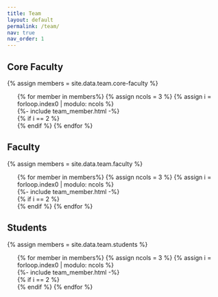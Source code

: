 ```yaml
---
title: Team
layout: default 
permalink: /team/
nav: true
nav_order: 1
---
```


<!-- Faculty -->
<h2 class="mb-3"><a id="core-faculty"></a>Core Faculty</h2>

{% assign members = site.data.team.core-faculty %}
<ul class="list-unstyled">
<div class="row">
{% for member in members%}
    {% assign ncols = 3 %}
    {% assign i = forloop.index0 | modulo: ncols %}
        <div class="col">
            {%- include team_member.html -%}
        </div>
    {% if i == 2 %}
        </div><div class="row">
    {% endif %}
{% endfor %}
</div>
</ul>

<h2 class="mb-3"><a id="faculty"></a>Faculty</h2>

{% assign members = site.data.team.faculty %}
<ul class="list-unstyled">
<div class="row">
{% for member in members%}
    {% assign ncols = 3 %}
    {% assign i = forloop.index0 | modulo: ncols %}
        <div class="col">
            {%- include team_member.html -%}
        </div>
    {% if i == 2 %}
        </div><div class="row">
    {% endif %}
{% endfor %}
</div>
</ul>

<!-- Students -->
<h2 class="mb-3"><a id="student"></a>Students</h2>

{% assign members = site.data.team.students %}
<ul class="list-unstyled">
<div class="row">
{% for member in members%}
    {% assign ncols = 3 %}
    {% assign i = forloop.index0 | modulo: ncols %}
        <div class="col">
            {%- include team_member.html -%}
        </div>
    {% if i == 2 %}
        </div><div class="row">
    {% endif %}
{% endfor %}
</div>
</ul>

